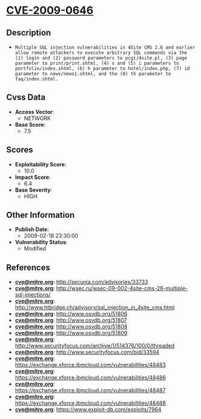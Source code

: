 
# [CVE-2009-0646](https://cve.mitre.org/cgi-bin/cvename.cgi?name=CVE-2009-0646)

## Description

- `Multiple SQL injection vulnerabilities in 4Site CMS 2.6 and earlier allow remote attackers to execute arbitrary SQL commands via the (1) login and (2) password parameters to pcgi/4site.pl, (3) page parameter to print/print.shtml, (4) s and (5) i parameters to portfolio/index.shtml, (6) h parameter to hotel/index.php, (7) id parameter to news/news1.shtml, and the (8) th parameter to faq/index.shtml.`

## Cvss Data

- **Access Vector**:
  - NETWORK
- **Base Score**:
  - 7.5

## Scores

- **Exploitability Score**:
  - 10.0
- **Impact Score**:
  - 6.4
- **Base Severity**:
  - HIGH

## Other Information

- **Publish Date**:
  - 2009-02-18 23:30:00
- **Vulnerability Status**:
  - Modified

## References

- **cve@mitre.org**: http://secunia.com/advisories/33733
- **cve@mitre.org**: http://wsec.ru/wsec-09-002-4site-cms-26-multiple-sql-injections/
- **cve@mitre.org**: http://www.htbridge.ch/advisory/sql_injection_in_4site_cms.html
- **cve@mitre.org**: http://www.osvdb.org/51806
- **cve@mitre.org**: http://www.osvdb.org/51807
- **cve@mitre.org**: http://www.osvdb.org/51808
- **cve@mitre.org**: http://www.osvdb.org/51809
- **cve@mitre.org**: http://www.securityfocus.com/archive/1/514376/100/0/threaded
- **cve@mitre.org**: http://www.securityfocus.com/bid/33594
- **cve@mitre.org**: https://exchange.xforce.ibmcloud.com/vulnerabilities/48483
- **cve@mitre.org**: https://exchange.xforce.ibmcloud.com/vulnerabilities/48486
- **cve@mitre.org**: https://exchange.xforce.ibmcloud.com/vulnerabilities/48487
- **cve@mitre.org**: https://exchange.xforce.ibmcloud.com/vulnerabilities/48488
- **cve@mitre.org**: https://www.exploit-db.com/exploits/7964
